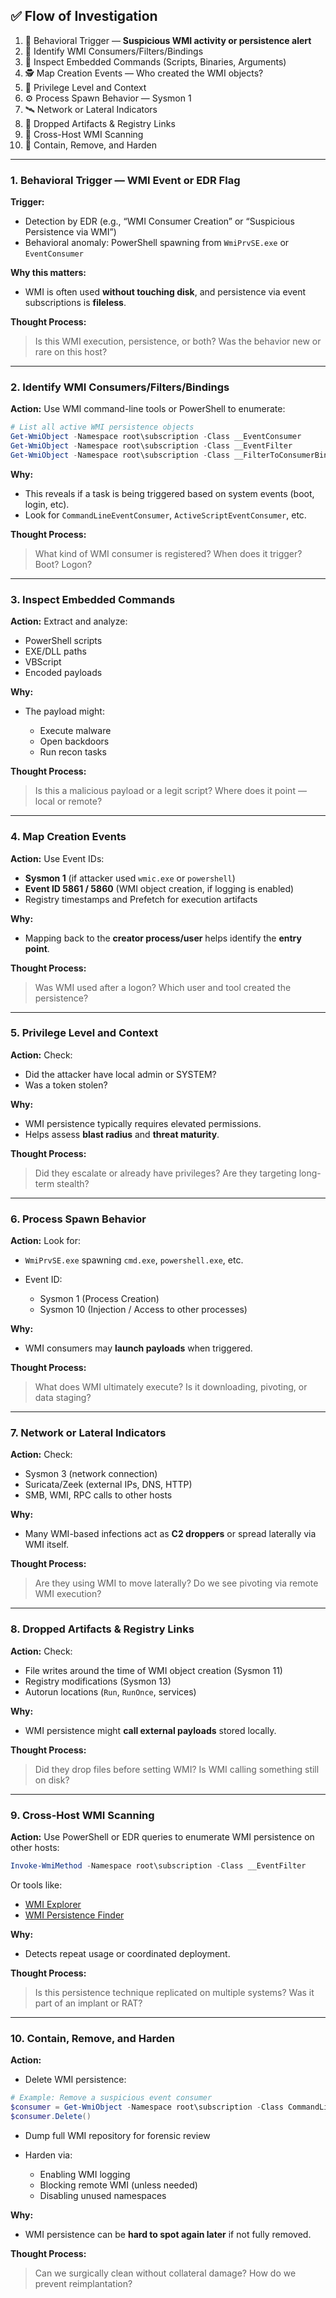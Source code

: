 ## ✅ Flow of Investigation

1. 🧠 Behavioral Trigger — **Suspicious WMI activity or persistence alert**
2. 🪪 Identify WMI Consumers/Filters/Bindings
3. 🧬 Inspect Embedded Commands (Scripts, Binaries, Arguments)
4. 🕵️ Map Creation Events — Who created the WMI objects?
5. 🔐 Privilege Level and Context
6. ⚙️ Process Spawn Behavior — Sysmon 1
7. 🛰 Network or Lateral Indicators
8. 💾 Dropped Artifacts & Registry Links
9. 🔄 Cross-Host WMI Scanning
10. 🧹 Contain, Remove, and Harden

---

### **1. Behavioral Trigger — WMI Event or EDR Flag**

**Trigger:**

* Detection by EDR (e.g., “WMI Consumer Creation” or “Suspicious Persistence via WMI”)
* Behavioral anomaly: PowerShell spawning from `WmiPrvSE.exe` or `EventConsumer`

**Why this matters:**

* WMI is often used **without touching disk**, and persistence via event subscriptions is **fileless**.

**Thought Process:**

> Is this WMI execution, persistence, or both?
> Was the behavior new or rare on this host?

---

### **2. Identify WMI Consumers/Filters/Bindings**

**Action:**
Use WMI command-line tools or PowerShell to enumerate:

```powershell
# List all active WMI persistence objects
Get-WmiObject -Namespace root\subscription -Class __EventConsumer
Get-WmiObject -Namespace root\subscription -Class __EventFilter
Get-WmiObject -Namespace root\subscription -Class __FilterToConsumerBinding
```

**Why:**

* This reveals if a task is being triggered based on system events (boot, login, etc).
* Look for `CommandLineEventConsumer`, `ActiveScriptEventConsumer`, etc.

**Thought Process:**

> What kind of WMI consumer is registered?
> When does it trigger? Boot? Logon?

---

### **3. Inspect Embedded Commands**

**Action:**
Extract and analyze:

* PowerShell scripts
* EXE/DLL paths
* VBScript
* Encoded payloads

**Why:**

* The payload might:

  * Execute malware
  * Open backdoors
  * Run recon tasks

**Thought Process:**

> Is this a malicious payload or a legit script?
> Where does it point — local or remote?

---

### **4. Map Creation Events**

**Action:**
Use Event IDs:

* **Sysmon 1** (if attacker used `wmic.exe` or `powershell`)
* **Event ID 5861 / 5860** (WMI object creation, if logging is enabled)
* Registry timestamps and Prefetch for execution artifacts

**Why:**

* Mapping back to the **creator process/user** helps identify the **entry point**.

**Thought Process:**

> Was WMI used after a logon?
> Which user and tool created the persistence?

---

### **5. Privilege Level and Context**

**Action:**
Check:

* Did the attacker have local admin or SYSTEM?
* Was a token stolen?

**Why:**

* WMI persistence typically requires elevated permissions.
* Helps assess **blast radius** and **threat maturity**.

**Thought Process:**

> Did they escalate or already have privileges?
> Are they targeting long-term stealth?

---

### **6. Process Spawn Behavior**

**Action:**
Look for:

* `WmiPrvSE.exe` spawning `cmd.exe`, `powershell.exe`, etc.
* Event ID:

  * Sysmon 1 (Process Creation)
  * Sysmon 10 (Injection / Access to other processes)

**Why:**

* WMI consumers may **launch payloads** when triggered.

**Thought Process:**

> What does WMI ultimately execute?
> Is it downloading, pivoting, or data staging?

---

### **7. Network or Lateral Indicators**

**Action:**
Check:

* Sysmon 3 (network connection)
* Suricata/Zeek (external IPs, DNS, HTTP)
* SMB, WMI, RPC calls to other hosts

**Why:**

* Many WMI-based infections act as **C2 droppers** or spread laterally via WMI itself.

**Thought Process:**

> Are they using WMI to move laterally?
> Do we see pivoting via remote WMI execution?

---

### **8. Dropped Artifacts & Registry Links**

**Action:**
Check:

* File writes around the time of WMI object creation (Sysmon 11)
* Registry modifications (Sysmon 13)
* Autorun locations (`Run`, `RunOnce`, services)

**Why:**

* WMI persistence might **call external payloads** stored locally.

**Thought Process:**

> Did they drop files before setting WMI?
> Is WMI calling something still on disk?

---

### **9. Cross-Host WMI Scanning**

**Action:**
Use PowerShell or EDR queries to enumerate WMI persistence on other hosts:

```powershell
Invoke-WmiMethod -Namespace root\subscription -Class __EventFilter
```

Or tools like:

* [WMI Explorer](https://github.com/vinaypamnani/wmie2)
* [WMI Persistence Finder](https://github.com/Neo23x0/WMIHunt)

**Why:**

* Detects repeat usage or coordinated deployment.

**Thought Process:**

> Is this persistence technique replicated on multiple systems?
> Was it part of an implant or RAT?

---

### **10. Contain, Remove, and Harden**

**Action:**

* Delete WMI persistence:

```powershell
# Example: Remove a suspicious event consumer
$consumer = Get-WmiObject -Namespace root\subscription -Class CommandLineEventConsumer | Where-Object {$_.Name -eq "EvilTask"}
$consumer.Delete()
```

* Dump full WMI repository for forensic review
* Harden via:

  * Enabling WMI logging
  * Blocking remote WMI (unless needed)
  * Disabling unused namespaces

**Why:**

* WMI persistence can be **hard to spot again later** if not fully removed.

**Thought Process:**

> Can we surgically clean without collateral damage?
> How do we prevent reimplantation?
